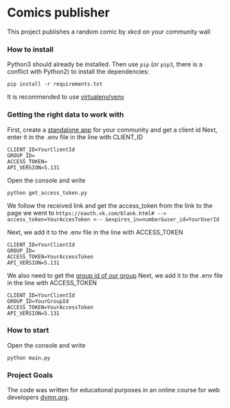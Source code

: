# Comics publisher

This project publishes a random comic by xkcd on your community wall

### How to install
Python3 should already be installed. Then use `pip` (or `pip3`, there is a conflict with Python2) to install the dependencies:
```
pip install -r requirements.txt
```
It is recommended to use [virtualenv/venv](https://docs.python.org/3/library/venv.html)

### Getting the right data to work with
First, create a [standalone app](https://vk.com/editapp?act=create) for your community and get a client id
Next, enter it in the .env file in the line with CLIENT_ID

```
CLIENT_ID=YourClientId
GROUP_ID=
ACCESS_TOKEN=
API_VERSION=5.131
```

Open the console and write
```
python get_access_token.py
```
We follow the received link and get the access_token from the link to the page we went to
`https://oauth.vk.com/blank.html# --> access_token=YourAccesToken <-- &expires_in=number&user_id=YourUserId`

Next, we add it to the .env file in the line with ACCESS_TOKEN
```
CLIENT_ID=YourClientId
GROUP_ID=
ACCESS_TOKEN=YourAccessToken
API_VERSION=5.131
```

We also need to get the [group id of our group](https://regvk.com/id/)
Next, we add it to the .env file in the line with ACCESS_TOKEN
```
CLIENT_ID=YourClientId
GROUP_ID=YourGroupId
ACCESS_TOKEN=YourAccessToken
API_VERSION=5.131
```

### How to start
Open the console and write
```
python main.py
```

### Project Goals

The code was written for educational purposes in an online course for web developers [dvmn.org](https://dvmn.org/).